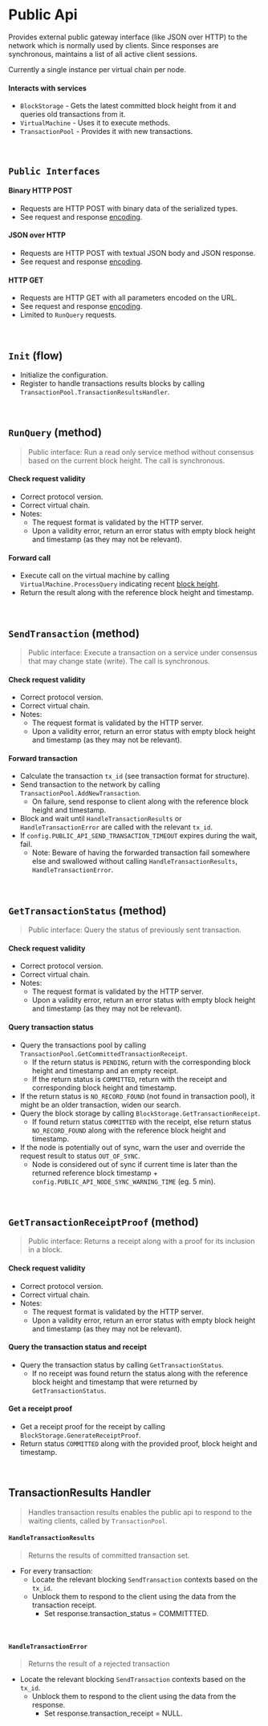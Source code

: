 # Public Api

Provides external public gateway interface (like JSON over HTTP) to the network which is normally used by clients. Since responses are synchronous, maintains a list of all active client sessions.

Currently a single instance per virtual chain per node.

#### Interacts with services

* `BlockStorage` - Gets the latest committed block height from it and queries old transactions from it.
* `VirtualMachine` - Uses it to execute methods.
* `TransactionPool` - Provides it with new transactions.

&nbsp;
## `Public Interfaces`

#### Binary HTTP POST
* Requests are HTTP POST with binary data of the serialized types.
* See request and response [encoding](../../encoding/client/binary-over-http.md).

#### JSON over HTTP
* Requests are HTTP POST with textual JSON body and JSON response.
* See request and response [encoding](../../encoding/client/json-over-http.md).

#### HTTP GET
* Requests are HTTP GET with all parameters encoded on the URL.
* See request and response [encoding](../../encoding/client/http-get.md).
* Limited to `RunQuery` requests.

&nbsp;
## `Init` (flow)

* Initialize the configuration.
* Register to handle transactions results blocks by calling `TransactionPool.TransactionResultsHandler`.

&nbsp;
## `RunQuery` (method)

> Public interface: Run a read only service method without consensus based on the current block height. The call is synchronous.

#### Check request validity
* Correct protocol version.
* Correct virtual chain.
* Notes: 
  * The request format is validated by the HTTP server.
  * Upon a validity error, return an error status with empty block height and timestamp (as they may not be relevant).

#### Forward call
* Execute call on the virtual machine by calling `VirtualMachine.ProcessQuery` indicating recent [block height](../../terminology.md).
* Return the result along with the reference block height and timestamp.

&nbsp;
## `SendTransaction` (method)

> Public interface: Execute a transaction on a service under consensus that may change state (write). The call is synchronous.

#### Check request validity
* Correct protocol version.
* Correct virtual chain.
* Notes: 
  * The request format is validated by the HTTP server.
  * Upon a validity error, return an error status with empty block height and timestamp (as they may not be relevant).
  
#### Forward transaction
* Calculate the transaction `tx_id` (see transaction format for structure).
* Send transaction to the network by calling `TransactionPool.AddNewTransaction`.
  * On failure, send response to client along with the reference block height and timestamp.
* Block and wait until `HandleTransactionResults` or `HandleTransactionError` are called with the relevant `tx_id`.
* If `config.PUBLIC_API_SEND_TRANSACTION_TIMEOUT` expires during the wait, fail.
  * Note: Beware of having the forwarded transaction fail somewhere else and swallowed without calling `HandleTransactionResults`, `HandleTransactionError`.

&nbsp;
## `GetTransactionStatus` (method)

> Public interface: Query the status of previously sent transaction.

#### Check request validity
* Correct protocol version.
* Correct virtual chain.
* Notes: 
  * The request format is validated by the HTTP server.
  * Upon a validity error, return an error status with empty block height and timestamp (as they may not be relevant).

#### Query transaction status
* Query the transactions pool by calling `TransactionPool.GetCommittedTransactionReceipt`.
  * If the return status is `PENDING`, return with the corresponding block height and timestamp and an empty receipt.
  * If the return status is `COMMITTED`, return with the receipt and corresponding block height and timestamp. 
* If the return status is `NO_RECORD_FOUND` (not found in transaction pool), it might be an older transaction, widen our search.
* Query the block storage by calling `BlockStorage.GetTransactionReceipt`.
  * If found return status `COMMITTED` with the receipt, else return status `NO_RECORD_FOUND` along with the reference block height and timestamp.
* If the node is potentially out of sync, warn the user and override the request result to status `OUT_OF_SYNC`.
  * Node is considered out of sync if current time is later than the returned reference block timestamp + `config.PUBLIC_API_NODE_SYNC_WARNING_TIME` (eg. 5 min).

&nbsp;
## `GetTransactionReceiptProof` (method)
<!-- TODO: consider providing the receipt as an input -->

> Public interface: Returns a receipt along with a proof for its inclusion in a block.

#### Check request validity
* Correct protocol version.
* Correct virtual chain.
* Notes: 
  * The request format is validated by the HTTP server.
  * Upon a validity error, return an error status with empty block height and timestamp (as they may not be relevant).

#### Query the transaction status and receipt
* Query the transaction status by calling `GetTransactionStatus`.
  * If no receipt was found return the status along with the reference block height and timestamp that were returned by `GetTransactionStatus`. 

#### Get a receipt proof
* Get a receipt proof for the receipt by calling `BlockStorage.GenerateReceiptProof`.
* Return status `COMMITTED` along with the provided proof, block height and timestamp.

&nbsp;
## TransactionResults Handler

> Handles transaction results enables the public api to respond to the waiting clients, called by `TransactionPool`. 

#### `HandleTransactionResults`
> Returns the results of committed transaction set.
* For every transaction:
  * Locate the relevant blocking `SendTransaction` contexts based on the `tx_id`.
  * Unblock them to respond to the client using the data from the transaction receipt.
    * Set response.transaction_status = COMMITTTED. 

&nbsp;
#### `HandleTransactionError`
> Returns the result of a rejected transaction
* Locate the relevant blocking `SendTransaction` contexts based on the `tx_id`.
  * Unblock them to respond to the client using the data from the response.
    * Set response.transaction_receipt = NULL.

